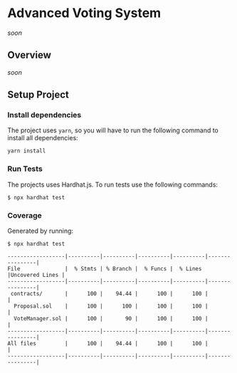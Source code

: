 # Advanced Voting System
_soon_

## Overview
_soon_

## Setup Project

### Install dependencies
The project uses `yarn`, so you will have to run the following command to install all dependencies:
```shell
yarn install
```

### Run Tests
The projects uses Hardhat.js.
To run tests use the following commands: 
```shell
$ npx hardhat test
```

### Coverage
Generated by running:
```shell
$ npx hardhat test
```
```
------------------|----------|----------|----------|----------|----------------|
File              |  % Stmts | % Branch |  % Funcs |  % Lines |Uncovered Lines |
------------------|----------|----------|----------|----------|----------------|
 contracts/       |      100 |    94.44 |      100 |      100 |                |
  Proposal.sol    |      100 |      100 |      100 |      100 |                |
  VoteManager.sol |      100 |       90 |      100 |      100 |                |
------------------|----------|----------|----------|----------|----------------|
All files         |      100 |    94.44 |      100 |      100 |                |
------------------|----------|----------|----------|----------|----------------|
```